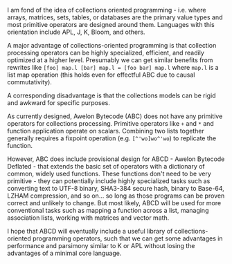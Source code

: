 
I am fond of the idea of collections oriented programming - i.e. where arrays, matrices, sets, tables, or databases are the primary value types and most primitive operators are designed around them. Languages with this orientation include APL, J, K, Bloom, and others.

A major advantage of collections-oriented programming is that collection processing operators can be highly specialized, efficient, and readily optimized at a higher level. Presumably we can get similar benefits from rewrites like `[foo] map.l [bar] map.l = [foo bar] map.l` where `map.l` is a list map operation (this holds even for effectful ABC due to causal commutativity). 

A corresponding disadvantage is that the collections models can be rigid and awkward for specific purposes.

As currently designed, Awelon Bytecode (ABC) does not have any primitive operators for collections processing. Primitive operators like `+` and `*` and function application operate on scalars. Combining two lists together generally requires a fixpoint operation (e.g. `[^'wo]wo^'wo`) to replicate the function. 

However, ABC does include provisional design for ABCD - Awelon Bytecode Deflated - that extends the basic set of operators with a dictionary of common, widely used functions. These functions don't need to be very primitive - they can potentially include highly specialized tasks such as converting text to UTF-8 binary, SHA3-384 secure hash, binary to Base-64, LZHAM compression, and so on... so long as those programs can be proven correct and unlikely to change. But most likely, ABCD will be used for more conventional tasks such as mapping a function across a list, managing association lists, working with matrices and vector math.

I hope that ABCD will eventually include a useful library of collections-oriented programming operators, such that we can get some advantages in performance and parsimony similar to K or APL without losing the advantages of a minimal core language. 
